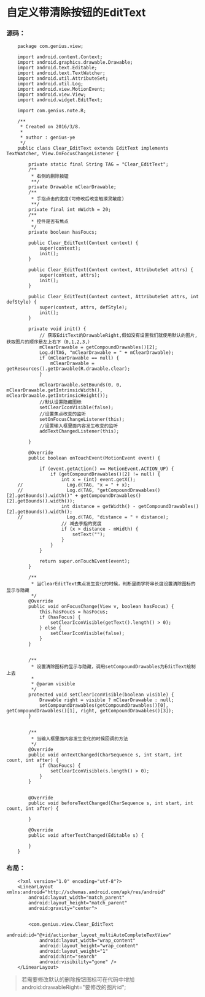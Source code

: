# 自定义带清除按钮的EditText

### 源码：

	    package com.genius.view;

	    import android.content.Context;
	    import android.graphics.drawable.Drawable;
	    import android.text.Editable;
	    import android.text.TextWatcher;
	    import android.util.AttributeSet;
	    import android.util.Log;
	    import android.view.MotionEvent;
	    import android.view.View;
	    import android.widget.EditText;
	    
	    import com.genius.note.R;
	    
	    /**
	     * Created on 2016/3/8.
	     * 
	     * author : genius-ye
	     */
	    public class Clear_EditText extends EditText implements TextWatcher, View.OnFocusChangeListener {
	    
	        private static final String TAG = "Clear_EditText";
	        /**
	         * 右侧的删除按钮
	         **/
	        private Drawable mClearDrawable;
	        /**
	         * 手指点击的宽度(可修改后改变触摸灵敏度)
	         **/
	        private final int mWidth = 20;
	        /**
	         * 控件是否有焦点
	         */
	        private boolean hasFoucs;
	    
	        public Clear_EditText(Context context) {
	            super(context);
	            init();
	        }
	    
	        public Clear_EditText(Context context, AttributeSet attrs) {
	            super(context, attrs);
	            init();
	        }
	    
	        public Clear_EditText(Context context, AttributeSet attrs, int defStyle) {
	            super(context, attrs, defStyle);
	            init();
	        }
	    
	        private void init() {
	            // 获取EditText的DrawableRight,假如没有设置我们就使用默认的图片,获取图片的顺序是左上右下（0,1,2,3,）
	            mClearDrawable = getCompoundDrawables()[2];
	            Log.d(TAG, "mClearDrawable = " + mClearDrawable);
	            if (mClearDrawable == null) {
	                mClearDrawable = getResources().getDrawable(R.drawable.clear);
	            }
	    
	            mClearDrawable.setBounds(0, 0, mClearDrawable.getIntrinsicWidth(), mClearDrawable.getIntrinsicHeight());
	            //默认设置隐藏图标
	            setClearIconVisible(false);
	            //设置焦点改变的监听
	            setOnFocusChangeListener(this);
	            //设置输入框里面内容发生改变的监听
	            addTextChangedListener(this);
	    
	        }
	    
	        @Override
	        public boolean onTouchEvent(MotionEvent event) {
	    
	            if (event.getAction() == MotionEvent.ACTION_UP) {
	                if (getCompoundDrawables()[2] != null) {
	                    int x = (int) event.getX();
	    //                Log.d(TAG, "x = " + x);
	    //                Log.d(TAG, "getCompoundDrawables()[2].getBounds().width()" + getCompoundDrawables()[2].getBounds().width());
	                    int distance = getWidth() - getCompoundDrawables()[2].getBounds().width();
	    //                Log.d(TAG, "distance = " + distance);
	                    // 减去手指的宽度
	                    if (x > distance - mWidth) {
	                        setText("");
	                    }
	                }
	            }
	    
	            return super.onTouchEvent(event);
	        }
	    
	        /**
	         * 当ClearEditText焦点发生变化的时候，判断里面字符串长度设置清除图标的显示与隐藏
	         */
	        @Override
	        public void onFocusChange(View v, boolean hasFocus) {
	            this.hasFoucs = hasFocus;
	            if (hasFocus) {
	                setClearIconVisible(getText().length() > 0);
	            } else {
	                setClearIconVisible(false);
	            }
	        }
	    
	    
	        /**
	         * 设置清除图标的显示与隐藏，调用setCompoundDrawables为EditText绘制上去
	         *
	         * @param visible
	         */
	        protected void setClearIconVisible(boolean visible) {
	            Drawable right = visible ? mClearDrawable : null;
	            setCompoundDrawables(getCompoundDrawables()[0], getCompoundDrawables()[1], right, getCompoundDrawables()[3]);
	        }
	    
	    
	        /**
	         * 当输入框里面内容发生变化的时候回调的方法
	         */
	        @Override
	        public void onTextChanged(CharSequence s, int start, int count, int after) {
	            if (hasFoucs) {
	                setClearIconVisible(s.length() > 0);
	            }
	        }
	    
	    
	        @Override
	        public void beforeTextChanged(CharSequence s, int start, int count, int after) {
	    
	        }
	    
	        @Override
	        public void afterTextChanged(Editable s) {
	    
	        }
	    }
	    
### 布局：
	    <?xml version="1.0" encoding="utf-8"?>
	    <LinearLayout xmlns:android="http://schemas.android.com/apk/res/android"
	    	android:layout_width="match_parent"
	    	android:layout_height="match_parent"
	    	android:gravity="center">
	    
	    
	    	<com.genius.view.Clear_EditText
	    		android:id="@+id/actionbar_layout_multiAutoCompleteTextView"
	    		android:layout_width="wrap_content"
	    		android:layout_height="wrap_content"
	    		android:layout_weight="1"
	    		android:hint="search"
	    		android:visibility="gone" />
	    </LinearLayout>

> 若需要修改默认的删除按钮图标可在代码中增加 android:drawableRight="要修改的图片id";